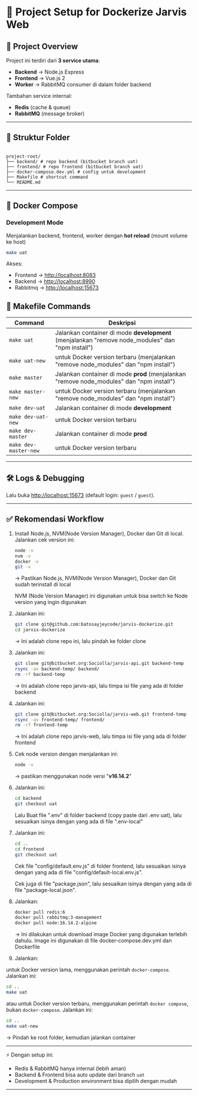 # 📘 Project Setup for Dockerize Jarvis Web

## 🚀 Project Overview

Project ini terdiri dari **3 service utama**:

- **Backend** → Node.js Express
- **Frontend** → Vue.js 2
- **Worker** → RabbitMQ consumer di dalam folder backend

Tambahan service internal:

- **Redis** (cache & queue)
- **RabbitMQ** (message broker)

---

## 📂 Struktur Folder

```

project-root/
├── backend/ # repo backend (bitbucket branch uat)
├── frontend/ # repo frontend (bitbucket branch uat)
├── docker-compose.dev.yml # config untuk development
├── Makefile # shortcut command
└── README.md

```

---

## 🐳 Docker Compose

### Development Mode

Menjalankan backend, frontend, worker dengan **hot reload** (mount volume ke host)

```bash
make uat
```

Akses:

- Frontend → [http://localhost:8083](http://localhost:8083)
- Backend → [http://localhost:8990](http://localhost:8990)
- Rabbitmq → [http://localhost:15673](http://localhost:15673)

## 📜 Makefile Commands

| Command               | Deskripsi                                                                                        |
| --------------------- | ------------------------------------------------------------------------------------------------ |
| `make uat`            | Jalankan container di mode **development** (menjalankan "remove node_modules" dan "npm install") |
| `make uat-new`        | untuk Docker version terbaru (menjalankan "remove node_modules" dan "npm install")               |
| `make master`         | Jalankan container di mode **prod** (menjalankan "remove node_modules" dan "npm install")        |
| `make master-new`     | untuk Docker version terbaru (menjalankan "remove node_modules" dan "npm install")               |
| `make dev-uat`        | Jalankan container di mode **development**                                                       |
| `make dev-uat-new`    | untuk Docker version terbaru                                                                     |
| `make dev-master`     | Jalankan container di mode **prod**                                                              |
| `make dev-master-new` | untuk Docker version terbaru                                                                     |

---

## 🛠 Logs & Debugging

Lalu buka [http://localhost:15673](http://localhost:15672)
(default login: `guest` / `guest`).

---

## ✅ Rekomendasi Workflow

1. Install Node.js, NVM(Node Version Manager), Docker dan Git di local. Jalankan cek version ini:

   ```bash
   node -v
   nvm -v
   docker -v
   git -v
   ```

   → Pastikan Node.js, NVM(Node Version Manager), Docker dan Git sudah terinstall di local

   NVM (Node Version Manager) ini digunakan untuk bisa switch ke Node version yang ingin digunakan

3. Jalankan ini:

   ```bash
   git clone git@github.com:batosayjeycode/jarvis-dockerize.git
   cd jarvis-dockerize
   ```

   → Ini adalah clone repo ini, lalu pindah ke folder clone

4. Jalankan ini:

   ```bash
   git clone git@bitbucket.org:Sociolla/jarvis-api.git backend-temp
   rsync -av backend-temp/ backend/
   rm -rf backend-temp
   ```

   → Ini adalah clone repo jarvis-api, lalu timpa isi file yang ada di folder backend

5. Jalankan ini:

   ```bash
   git clone git@bitbucket.org:Sociolla/jarvis-web.git frontend-temp
   rsync -av frontend-temp/ frontend/
   rm -rf frontend-temp
   ```

   → Ini adalah clone repo jarvis-web, lalu timpa isi file yang ada di folder frontend

6. Cek node version dengan menjalankan ini:

   ```bash
   node -v
   ```

   → pastikan menggunakan node versi "**v16.14.2**"

7. Jalankan ini:

   ```bash
   cd backend
   git checkout uat
   ```

   Lalu Buat file ".env" di folder backend (copy paste dari .env uat), lalu sesuaikan isinya dengan yang ada di file ".env-local"

8. Jalankan ini:

   ```bash
   cd ..
   cd frontend
   git checkout uat
   ```

   Cek file "config/default.env.js" di folder frontend, lalu sesuaikan isinya dengan yang ada di file "config/default-local.env.js".

   Cek juga di file "package.json", lalu sesuaikan isinya dengan yang ada di file "package-local.json".

9. Jalankan:

   ```bash
   docker pull redis:6
   docker pull rabbitmq:3-management
   docker pull node:16.14.2-alpine
   ```

   → Ini dilakukan untuk download image Docker yang digunakan terlebih dahulu. Image ini digunakan di file docker-compose.dev.yml dan Dockerfile

10. Jalankan:

   untuk Docker version lama, menggunakan perintah `docker-compose`. Jalankan ini:

   ```bash
   cd ..
   make uat
   ```

   atau untuk Docker version terbaru, menggunakan perintah `docker compose`, bukan `docker-compose`. Jalankan ini:

   ```bash
   cd ..
   make uat-new
   ```

   → Pindah ke root folder, kemudian jalankan container

---

⚡ Dengan setup ini:

- Redis & RabbitMQ hanya internal (lebih aman)
- Backend & Frontend bisa auto update dari branch `uat`
- Development & Production environment bisa dipilih dengan mudah

---
